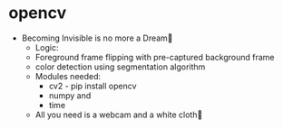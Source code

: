 # opencv
* Becoming Invisible is no more a Dream🥳
  * Logic: 
   * Foreground frame flipping with pre-captured background frame 
   * color detection using segmentation algorithm
  * Modules needed: 
      * cv2 - pip install opencv
      * numpy
        and
      * time 
  * All you need is a webcam and a white cloth👻 
